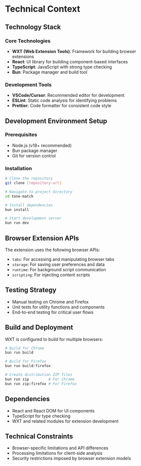 # Technical Context

## Technology Stack

### Core Technologies

- **WXT (Web Extension Tools)**: Framework for building browser extensions
- **React**: UI library for building component-based interfaces
- **TypeScript**: JavaScript with strong type checking
- **Bun**: Package manager and build tool

### Development Tools

- **VSCode/Cursor**: Recommended editor for development
- **ESLint**: Static code analysis for identifying problems
- **Prettier**: Code formatter for consistent code style

## Development Environment Setup

### Prerequisites

- Node.js (v18+ recommended)
- Bun package manager
- Git for version control

### Installation

```bash
# Clone the repository
git clone [repository-url]

# Navigate to project directory
cd tone-match

# Install dependencies
bun install

# Start development server
bun run dev
```

## Browser Extension APIs

The extension uses the following browser APIs:

- `tabs`: For accessing and manipulating browser tabs
- `storage`: For saving user preferences and data
- `runtime`: For background script communication
- `scripting`: For injecting content scripts

## Testing Strategy

- Manual testing on Chrome and Firefox
- Unit tests for utility functions and components
- End-to-end testing for critical user flows

## Build and Deployment

WXT is configured to build for multiple browsers:

```bash
# Build for Chrome
bun run build

# Build for Firefox
bun run build:firefox

# Create distribution ZIP files
bun run zip         # For Chrome
bun run zip:firefox # For Firefox
```

## Dependencies

- React and React DOM for UI components
- TypeScript for type checking
- WXT and related modules for extension development

## Technical Constraints

- Browser-specific limitations and API differences
- Processing limitations for client-side analysis
- Security restrictions imposed by browser extension models
